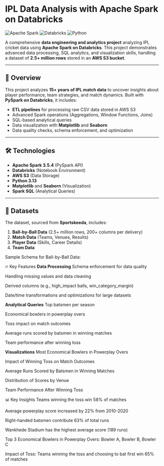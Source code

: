 # IPL Data Analysis with Apache Spark on Databricks

![Apache Spark](https://img.shields.io/badge/Apache_Spark-FFFFFF?style=for-the-badge&logo=apachespark&logoColor=#E35A16)
![Databricks](https://img.shields.io/badge/Databricks-FF3621?style=for-the-badge&logo=databricks&logoColor=white)
![Python](https://img.shields.io/badge/Python-3776AB?style=for-the-badge&logo=python&logoColor=white)

A comprehensive **data engineering and analytics project** analyzing IPL cricket data using **Apache Spark on Databricks**. This project demonstrates advanced data processing, SQL analytics, and visualization skills, handling a dataset of **2.5+ million rows** stored in an **AWS S3 bucket**.

---

## 📌 Overview
This project analyzes **15+ years of IPL match data** to uncover insights about player performance, team strategies, and match dynamics. Built with **PySpark on Databricks**, it includes:
- **ETL pipelines** for processing raw CSV data stored in AWS S3
- Advanced Spark operations (Aggregations, Window Functions, Joins)
- SQL-based analytical queries
- Data visualization with **Matplotlib** and **Seaborn**
- Data quality checks, schema enforcement, and optimization

---

## 🛠️ Technologies
- **Apache Spark 3.5.4** (PySpark API)
- **Databricks** (Notebook Environment)
- **AWS S3** (Data Storage)
- **Python 3.13**
- **Matplotlib** and **Seaborn** (Visualization)
- **Spark SQL** (Analytical Queries)

---

## 📂 Datasets
The dataset, sourced from **Sportskeeda**, includes:
1. **Ball-by-Ball Data** (2.5+ million rows, 200+ columns per delivery)
2. **Match Data** (Teams, Venues, Results)
3. **Player Data** (Skills, Career Details)
4. **Team Data**

Sample Schema for Ball-by-Ball Data:


🔥 Key Features
**Data Processing**
Schema enforcement for data quality

Handling missing values and data cleaning

Derived columns (e.g., high_impact balls, win_category_margin)

Date/time transformations and optimizations for large datasets

**Analytical Queries**
Top batsmen per season

Economical bowlers in powerplay overs

Toss impact on match outcomes

Average runs scored by batsmen in winning matches

Team performance after winning toss

**Visualizations**
Most Economical Bowlers in Powerplay Overs

Impact of Winning Toss on Match Outcomes

Average Runs Scored by Batsmen in Winning Matches

Distribution of Scores by Venue

Team Performance After Winning Toss


📊 Key Insights
Teams winning the toss win 58% of matches

Average powerplay score increased by 22% from 2010-2020

Right-handed batsmen contribute 63% of total runs

Wankhede Stadium has the highest average score (189 runs)

Top 3 Economical Bowlers in Powerplay Overs: Bowler A, Bowler B, Bowler C

Impact of Toss: Teams winning the toss and choosing to bat first win 65% of matches
